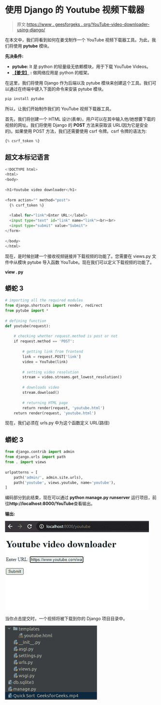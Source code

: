 # 使用 Django 的 Youtube 视频下载器

> 原文:[https://www . geesforgeks . org/YouTube-video-downloader-using-django/](https://www.geeksforgeeks.org/youtube-video-downloader-using-django/)

在本文中，我们将看到如何在姜戈制作一个 YouTube 视频下载器工具。为此，我们将使用 **pytube** 模块。

**先决条件:**

*   **pytube:** It 是 python 的轻量级无依赖模块，用于下载 YouTube Videos。
*   [**【姜戈】**](https://www.geeksforgeeks.org/django-basics/) **:** 做网络应用是 python 的框架。

在这里，我们将使用 Django 作为后端以及 pytube 模块来创建这个工具。我们可以通过在终端中键入下面的命令来安装 pytube 模块。

```py
pip install pytube
```

所以，让我们开始制作我们的 YouTube 视频下载器工具。

首先，我们将创建一个 HTML 设计(表单)，用户可以在其中输入他/她想要下载的视频的网址。我们将使用 Django 的 **POST** 方法来获取该 URL(因为它是安全的)。如果使用 POST 方法，我们还需要使用 csrf 令牌。csrf 令牌的语法为:

```py
{% csrf_token %}
```

## 超文本标记语言

```py
<!DOCTYPE html>
<html>
<body>

<h1>Youtube video downloader</h1>

<form action="" method="post">
  {% csrf_token %}

  <label for="link">Enter URL:</label>
  <input type="text" id="link" name="link"><br><br>
  <input type="submit" value="Submit">
</form>

</body>
</html>
```

现在，是时候创建一个接收视频链接并下载视频的功能了。您需要在 views.py 文件中从模块 pytube 导入函数 YouTube。现在我们可以定义下载视频的功能了。

**view . py**

## 蟒蛇 3

```py
# importing all the required modules
from django.shortcuts import render, redirect
from pytube import *

# defining function
def youtube(request):

    # checking whether request.method is post or not
    if request.method == 'POST':

        # getting link from frontend
        link = request.POST['link']
        video = YouTube(link)

        # setting video resolution
        stream = video.streams.get_lowest_resolution()

        # downloads video
        stream.download()

        # returning HTML page
        return render(request, 'youtube.html')
    return render(request, 'youtube.html')
```

现在，我们必须在 urls.py 中为这个函数定义 URL(路径)

## 蟒蛇 3

```py
from django.contrib import admin
from django.urls import path
from . import views

urlpatterns = [
    path('admin/', admin.site.urls),
    path('youtube', views.youtube, name='youtube'),
]
```

编码部分到此结束，现在可以通过 **python manage.py runserver** 运行项目，前往**http://localhost:8000/YouTube**查看输出。

**输出:**

![](img/3cf634b96a49f08b5f63306262127b29.png)

当你点击提交时，一个视频将被下载到你的 Django 项目目录中。

![django youtube downloader](img/62b0add670395afb0f3e7faaaecffd93.png)